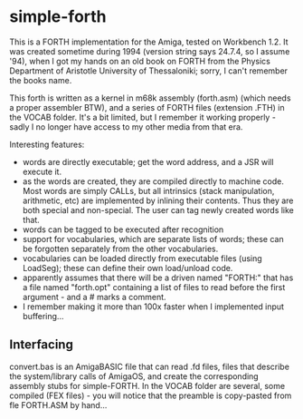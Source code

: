 simple-forth
============

This is a FORTH implementation for the Amiga, tested on Workbench 1.2. It was
created sometime during 1994 (version string says 24.7.4, so I assume '94), when I got my hands on an old book on FORTH from
the Physics Department of Aristotle University of Thessaloniki; sorry, I can't remember the books name.

This forth is written as a kernel in m68k assembly (forth.asm) (which needs a proper assembler BTW), and a series of FORTH files (extension .FTH) in the VOCAB folder. 
It's a bit limited, but I remember it working properly - sadly I no longer have access to my other media from that era.

Interesting features:
* words are directly executable; get the word address, and a JSR will execute it. 
* as the words are created, they are compiled directly to machine code. Most words are simply CALLs, but all intrinsics (stack manipulation, arithmetic, etc) are implemented by inlining their contents. Thus they are both special and non-special. The user can tag newly created words like that.
* words can be tagged to be executed after recognition
* support for vocabularies, which are separate lists of words; these can be forgotten separately from the other vocabularies.
* vocabularies can be loaded directly from executable files (using LoadSeg); these can define their own load/unload code.
* apparently assumes that there will be a driven named "FORTH:" that has a file named "forth.opt" containing a list of files to read before the first argument - and a # marks a comment.
* I remember making it more than 100x faster when I implemented input buffering...

Interfacing
-----------

convert.bas is an AmigaBASIC file that can read .fd files, files that describe the system/library calls of AmigaOS, and create the corresponding assembly stubs for simple-FORTH. In the VOCAB folder are several, some compiled (FEX files) - you will notice that the preamble is copy-pasted from fle FORTH.ASM by hand...

